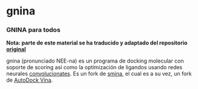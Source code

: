 # gnina
### GNINA para todos
**Nota: parte de este material se ha traducido y adaptado del repositorio [original](https://github.com/gnina/gnina)**

gnina (pronunciado NEE-na) es un programa de docking molecular con soporte de scoring así como la optimización de ligandos usando redes neurales [convolucionates](https://es.wikipedia.org/wiki/Red_neuronal_convolucional). Es un fork de [smina](https://github.com/mwojcikowski/smina), el cual es a su vez, un fork de [AutoDock Vina](https://github.com/ccsb-scripps/AutoDock-Vina).
